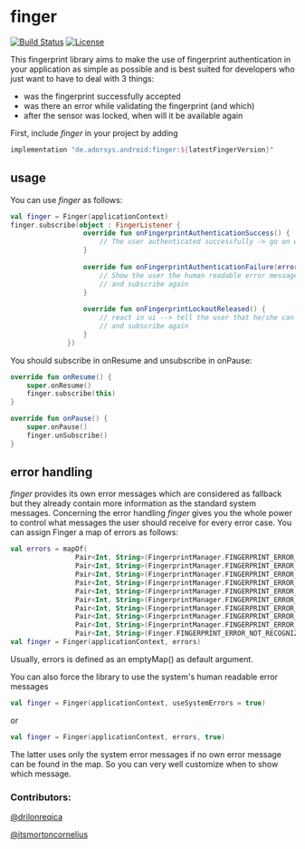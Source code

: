 # finger

[![Build Status](https://travis-ci.org/adorsys/fingerprint-android.svg?branch=master)](https://travis-ci.org/adorsys/fingerprint-android)
[![License](https://img.shields.io/badge/License-Apache%202.0-blue.svg)](https://opensource.org/licenses/Apache-2.0)

This fingerprint library aims to make the use of fingerprint authentication in your application as simple as possible and is best suited for developers who just want to have to deal with 3 things:

* was the fingerprint successfully accepted
* was there an error while validating the fingerprint (and which)
* after the sensor was locked, when will it be available again

First, include _finger_ in your project by adding
  ````groovy
implementation "de.adorsys.android:finger:${latestFingerVersion}"
````

## usage
You can use _finger_ as follows:

```` kotlin
val finger = Finger(applicationContext)
finger.subscribe(object : FingerListener {
                  override fun onFingerprintAuthenticationSuccess() {
                      // The user authenticated successfully -> go on with your logic
                  }
                  
                  override fun onFingerprintAuthenticationFailure(errorMessage: String, errorCode: Int) {
                      // Show the user the human readable error message and use the error code if necessary 
                      // and subscribe again
                  }
                  
                  override fun onFingerprintLockoutReleased() {
                      // react in ui --> tell the user that he/she can try again 
                      // and subscribe again
                  }
              })
````

You should subscribe in onResume and unsubscribe in onPause:
````kotlin
override fun onResume() {
    super.onResume()
    finger.subscribe(this)
}

override fun onPause() {
    super.onPause()
    finger.unSubscribe()
}
````

##  error handling
_finger_ provides its own error messages which are considered as fallback but they already contain more information as the standard system messages. Concerning the error handling _finger_ gives you the whole power to control what messages the user should receive for every error case. You can assign Finger a map of errors as follows:
 
```` kotlin
val errors = mapOf(
                Pair<Int, String>(FingerprintManager.FINGERPRINT_ERROR_HW_UNAVAILABLE, getString(R.string.error_override_hw_unavailable)),
                Pair<Int, String>(FingerprintManager.FINGERPRINT_ERROR_UNABLE_TO_PROCESS, getString(R.string.error_override_unable_to_process)),
                Pair<Int, String>(FingerprintManager.FINGERPRINT_ERROR_TIMEOUT, getString(R.string.error_override_error_timeout)),
                Pair<Int, String>(FingerprintManager.FINGERPRINT_ERROR_NO_SPACE, getString(R.string.error_override_no_space)),
                Pair<Int, String>(FingerprintManager.FINGERPRINT_ERROR_CANCELED, getString(R.string.error_override_canceled)),
                Pair<Int, String>(FingerprintManager.FINGERPRINT_ERROR_LOCKOUT, getString(R.string.error_override_lockout)),
                Pair<Int, String>(FingerprintManager.FINGERPRINT_ERROR_VENDOR, getString(R.string.error_override_vendor)),
                Pair<Int, String>(FingerprintManager.FINGERPRINT_ERROR_LOCKOUT_PERMANENT, getString(R.string.error_override_lockout_permanent)),
                Pair<Int, String>(FingerprintManager.FINGERPRINT_ERROR_USER_CANCELED, getString(R.string.error_override_user_cancel)),
                Pair<Int, String>(Finger.FINGERPRINT_ERROR_NOT_RECOGNIZED, getString(R.string.error_override_not_recognized)))
val finger = Finger(applicationContext, errors)
````

Usually, errors is defined as an emptyMap() as default argument.
   
You can also force the library to use the system's human readable error messages

```` kotlin
val finger = Finger(applicationContext, useSystemErrors = true)
````
or

```` kotlin
val finger = Finger(applicationContext, errors, true)
````
The latter uses only the system error messages if no own error message can be found in the map. So you can very well customize when to show which message.


### Contributors:
[@drilonreqica](https://github.com/drilonreqica)

[@itsmortoncornelius](https://github.com/itsmortoncornelius)